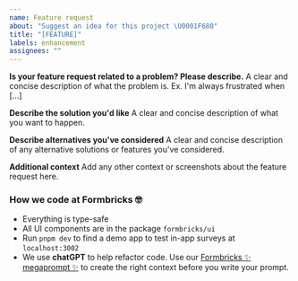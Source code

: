 ```yaml
---
name: Feature request
about: "Suggest an idea for this project \U0001F680"
title: "[FEATURE]"
labels: enhancement
assignees: ""
---
```


**Is your feature request related to a problem? Please describe.**
A clear and concise description of what the problem is. Ex. I'm always frustrated when [...]

**Describe the solution you'd like**
A clear and concise description of what you want to happen.

**Describe alternatives you've considered**
A clear and concise description of any alternative solutions or features you've considered.

**Additional context**
Add any other context or screenshots about the feature request here.

### How we code at Formbricks 🤓
- Everything is type-safe
- All UI components are in the package `formbricks/ui`
- Run `pnpm dev` to find a demo app to test in-app surveys at `localhost:3002`
- We use **chatGPT** to help refactor code. Use our [Formbricks ✨ megaprompt ✨](https://github.com/formbricks/formbricks/blob/main/megaprompt.md) to create the right context before you write your prompt.
